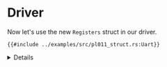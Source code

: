 # Driver

Now let's use the new `Registers` struct in our driver.

```rust,editable,compile_fail
{{#include ../examples/src/pl011_struct.rs:Uart}}
```

<details>

- Note the use of `&raw const` / `&raw mut` to get pointers to individual fields
  without creating an intermediate reference, which would be unsound.
- The example isn't included in the slides because it is very similar to the
  `safe-mmio` example which comes next. You can run it in QEMU with `make qemu`
  under `src/bare-metal/aps/examples` if you need to.

</details>
